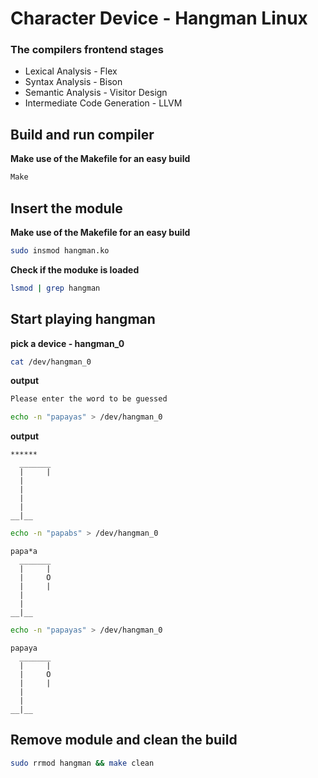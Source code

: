 # Character Device - Hangman Linux
### The compilers frontend stages
- Lexical Analysis - Flex
- Syntax Analysis - Bison
- Semantic Analysis - Visitor Design
- Intermediate Code Generation - LLVM

## Build and run compiler
**Make use of the Makefile for an easy build**
```sh
Make
```

## Insert the module
**Make use of the Makefile for an easy build**
```sh
sudo insmod hangman.ko
```

**Check if the moduke is loaded**
```sh
lsmod | grep hangman
```

## Start playing hangman
**pick a device - hangman_0**
```sh
cat /dev/hangman_0
```
**output**
```sh
Please enter the word to be guessed
```

```sh
echo -n "papayas" > /dev/hangman_0
```

**output**
```
******
  _______
  |     |
  |
  |
  |
  |
__|__
```

```sh
echo -n "papabs" > /dev/hangman_0
```

```
papa*a
  _______
  |     |
  |     O
  |     |
  |
  |
__|__
```

```sh
echo -n "papayas" > /dev/hangman_0
```

```
papaya
  _______
  |     |
  |     O
  |     |
  |
  |
__|__
```

## Remove module and clean the build

```sh
sudo rrmod hangman && make clean
```
